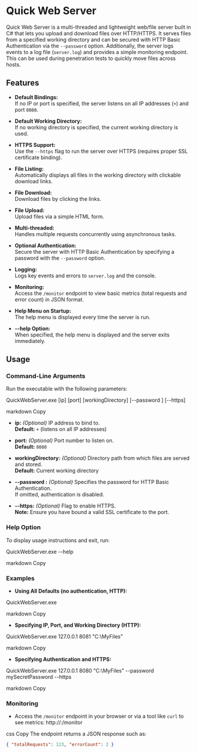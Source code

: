 # Quick Web Server

Quick Web Server is a multi-threaded and lightweight web/file server built in C# that lets you upload and download files over HTTP/HTTPS. It serves files from a specified working directory and can be secured with HTTP Basic Authentication via the `--password` option. Additionally, the server logs events to a log file (`server.log`) and provides a simple monitoring endpoint. This can be used during penetration tests to quickly move files across hosts.



## Features

- **Default Bindings:**  
  If no IP or port is specified, the server listens on all IP addresses (`+`) and port `8080`.

- **Default Working Directory:**  
  If no working directory is specified, the current working directory is used.

- **HTTPS Support:**  
  Use the `--https` flag to run the server over HTTPS (requires proper SSL certificate binding).

- **File Listing:**  
  Automatically displays all files in the working directory with clickable download links.

- **File Download:**  
  Download files by clicking the links.

- **File Upload:**  
  Upload files via a simple HTML form.

- **Multi-threaded:**  
  Handles multiple requests concurrently using asynchronous tasks.

- **Optional Authentication:**  
  Secure the server with HTTP Basic Authentication by specifying a password with the `--password` option.

- **Logging:**  
  Logs key events and errors to `server.log` and the console.

- **Monitoring:**  
  Access the `/monitor` endpoint to view basic metrics (total requests and error count) in JSON format.

- **Help Menu on Startup:**  
  The help menu is displayed every time the server is run.

- **--help Option:**  
  When specified, the help menu is displayed and the server exits immediately.
  
## Usage

### Command-Line Arguments

Run the executable with the following parameters:

QuickWebServer.exe [ip] [port] [workingDirectory] [--password <password>] [--https]

markdown
Copy

- **ip:** *(Optional)* IP address to bind to.  
  **Default:** `+` (listens on all IP addresses)

- **port:** *(Optional)* Port number to listen on.  
  **Default:** `8080`

- **workingDirectory:** *(Optional)* Directory path from which files are served and stored.  
  **Default:** Current working directory

- **--password <password>:** *(Optional)* Specifies the password for HTTP Basic Authentication.  
  If omitted, authentication is disabled.

- **--https:** *(Optional)* Flag to enable HTTPS.  
  **Note:** Ensure you have bound a valid SSL certificate to the port.

### Help Option

To display usage instructions and exit, run:

QuickWebServer.exe --help

markdown
Copy

### Examples

- **Using All Defaults (no authentication, HTTP):**

QuickWebServer.exe

markdown
Copy

- **Specifying IP, Port, and Working Directory (HTTP):**

QuickWebServer.exe 127.0.0.1 8081 "C:\MyFiles"

markdown
Copy

- **Specifying Authentication and HTTPS:**

QuickWebServer.exe 127.0.0.1 8080 "C:\MyFiles" --password mySecretPassword --https

markdown
Copy

### Monitoring

- Access the `/monitor` endpoint in your browser or via a tool like `curl` to see metrics:
http://<ip>:<port>/monitor

css
Copy
The endpoint returns a JSON response such as:
```json
{ "totalRequests": 123, "errorCount": 2 }
